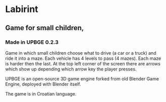 # Labirint 

## Game for small children,
### Made in UPBGE 0.2.3

Game in which small children choose what to drive (a car or a truck) and ride it into a maze. Each vehicle
has 4 levels to pass (4 mazes). Each maze is harder then the last. At the top left corner of the screen there
are arrows which show up depending which arrow key the player presses.

UPBGE is an open-source 3D game engine forked from old Blender Game Engine, deployed with Blender itself.

The game is in Croatian language.
